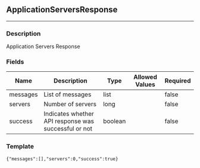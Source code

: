 ## ApplicationServersResponse
---
### Description
Application Servers Response
### Fields
| Name | Description | Type | Allowed Values | Required |
| ---- | ----------- | ---- | -------------- | -------- |
| messages | List of messages | list |  | false |
| servers | Number of servers | long |  | false |
| success | Indicates whether API response was successful or not | boolean |  | false |
### Template
```
{"messages":[],"servers":0,"success":true}
```
